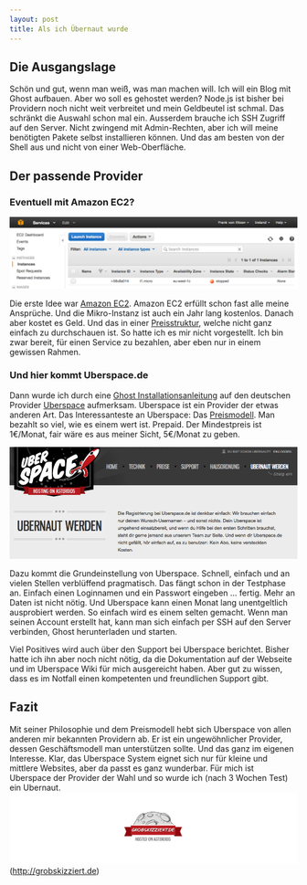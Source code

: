 ```yaml
---
layout: post
title: Als ich Übernaut wurde
---
```



## Die Ausgangslage
Schön und gut, wenn man weiß, was man machen will. Ich will ein Blog mit Ghost aufbauen. Aber wo soll es gehostet werden? Node.js ist bisher bei Providern noch nicht weit verbreitet und mein Geldbeutel ist schmal. Das schränkt die Auswahl schon mal ein. 
Ausserdem brauche ich SSH Zugriff auf den Server. Nicht zwingend mit Admin-Rechten, aber ich will meine benötigten Pakete selbst installieren können. Und das am besten von der Shell aus und nicht von einer Web-Oberfläche.

## Der passende Provider

### Eventuell mit Amazon EC2?

![Amazon EC2](/images/EC2_Management_Console.png)

Die erste Idee war [Amazon EC2](http://aws.amazon.com/de/ec2/). Amazon EC2 erfüllt schon fast alle meine Ansprüche. Und die Mikro-Instanz ist auch ein Jahr lang kostenlos. Danach aber kostet es Geld. Und das in einer [Preisstruktur](http://aws.amazon.com/de/ec2/pricing/), welche nicht ganz einfach zu durchschauen ist. So hatte ich es mir nicht vorgestellt. Ich bin zwar bereit, für einen Service zu bezahlen, aber eben nur in einem gewissen Rahmen.

### Und hier kommt Uberspace.de
Dann wurde ich durch eine [Ghost Installationsanleitung](https://postpoeia.name/blogs/mytho/2013/09/21/ghost-auf-uberspace-installieren/) auf den deutschen Provider [Uberspace](http://uberspace.de) aufmerksam. Uberspace ist ein Provider der etwas anderen Art. Das Interessanteste an Uberspace: Das [Preismodell](https://uberspace.de/prices). Man bezahlt so viel, wie es einem wert ist. Prepaid. Der Mindestpreis ist 1€/Monat, fair wäre es aus meiner Sicht, 5€/Monat zu geben.

![Ubernaut werden](/images/Ubernaut_werden___Uberspace_de.png)

Dazu kommt die Grundeinstellung von Uberspace. Schnell, einfach und an vielen Stellen verblüffend pragmatisch. Das fängt schon in der Testphase an. Einfach einen Loginnamen und ein Passwort eingeben ... fertig. Mehr an Daten ist nicht nötig. Und Uberspace kann einen Monat lang unentgeltlich ausprobiert werden. So einfach wird es einem selten gemacht. 
Wenn man seinen Account erstellt hat, kann man sich einfach per SSH auf den Server verbinden, Ghost herunterladen und starten.

Viel Positives wird auch über den Support bei Uberspace berichtet. Bisher hatte ich ihn aber noch nicht nötig, da die Dokumentation auf der Webseite und im Uberspace Wiki für mich ausgereicht haben. Aber gut zu wissen, dass es im Notfall einen kompetenten und freundlichen Support gibt.

## Fazit
Mit  seiner Philosophie und dem Preismodell hebt sich Uberspace von allen anderen mir bekannten Providern ab. Er ist ein ungewöhnlicher Provider, dessen Geschäftsmodell man unterstützen sollte. Und das ganz im eigenen Interesse. Klar, das Uberspace System eignet sich nur für kleine und mittlere Websites, aber da passt es ganz wunderbar. Für mich ist Uberspace der Provider der Wahl und so wurde ich (nach 3 Wochen Test) ein Ubernaut.
![Grobskiziert.de auf Uberspace](/images/grobskizziert_uberspace.png)(http://grobskizziert.de)

